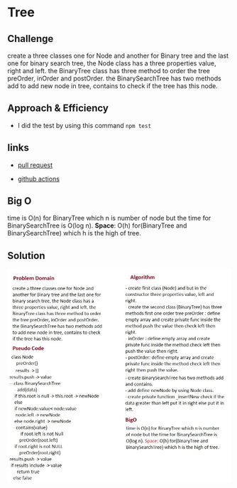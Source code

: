 # Tree


## Challenge
create a three classes one for Node and another for Binary tree and the last one for binary search tree, the Node class has a three properties value, right and left. the BinaryTree class has three method to order the tree preOrder, inOrder and postOrder. the BinarySearchTree has two methods add to add new node in tree, contains to check if the tree has this node.

## Approach & Efficiency
- I did the test by using this command `npm test`

## links
- [pull request](https://github.com/sondos-401-advanced-javascript/data-structures-and-algorithms/pull/16)

- [github actions](https://github.com/sondos-401-advanced-javascript/data-structures-and-algorithms/actions)

## Big O
time is O(n) for BinaryTree which n is number of node but the time for BinarySearchTree is O(log n). **Space**: O(h) for(BinaryTree and BinarySearchTree) which h is the high of tree.

## Solution
![Tree whiteboard](../../assets/tree.jpg)